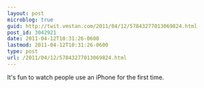```yaml
---
layout: post
microblog: true
guid: http://twit.vmstan.com/2011/04/12/57843277013069824.html
post_id: 3042921
date: 2011-04-12T10:31:26-0600
lastmod: 2011-04-12T10:31:26-0600
type: post
url: /2011/04/12/57843277013069824.html
---
```

It's fun to watch people use an iPhone for the first time.
